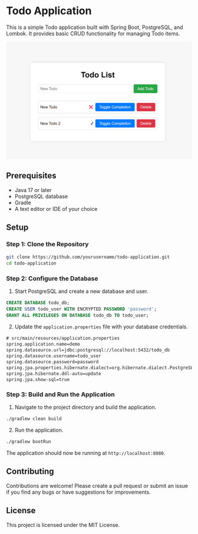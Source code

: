 # Todo Application

This is a simple Todo application built with Spring Boot, PostgreSQL, and Lombok. It provides basic CRUD functionality for managing Todo items.

![Todo app's top page image](/assets/demo-top.png)

## Prerequisites

- Java 17 or later
- PostgreSQL database
- Gradle
- A text editor or IDE of your choice

## Setup

### Step 1: Clone the Repository

```bash
git clone https://github.com/yourusername/todo-application.git
cd todo-application
```

### Step 2: Configure the Database

1. Start PostgreSQL and create a new database and user.

```sql
CREATE DATABASE todo_db;
CREATE USER todo_user WITH ENCRYPTED PASSWORD 'password';
GRANT ALL PRIVILEGES ON DATABASE todo_db TO todo_user;
```

2. Update the `application.properties` file with your database credentials.

```properties
# src/main/resources/application.properties
spring.application.name=demo
spring.datasource.url=jdbc:postgresql://localhost:5432/todo_db
spring.datasource.username=todo_user
spring.datasource.password=password
spring.jpa.properties.hibernate.dialect=org.hibernate.dialect.PostgreSQLDialect
spring.jpa.hibernate.ddl-auto=update
spring.jpa.show-sql=true
```

### Step 3: Build and Run the Application

1. Navigate to the project directory and build the application.

```bash
./gradlew clean build
```

2. Run the application.

```bash
./gradlew bootRun
```

The application should now be running at `http://localhost:8080`.

## Contributing

Contributions are welcome! Please create a pull request or submit an issue if you find any bugs or have suggestions for improvements.

## License

This project is licensed under the MIT License.

